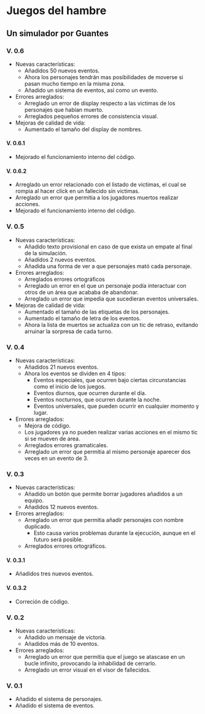 # Juegos del hambre

## Un simulador por Guantes

### V. 0.6
- Nuevas características:  
	- Añadidos 50 nuevos eventos.  
	- Ahora los personajes tendrán mas posibilidades de moverse si pasan mucho tiempo en la misma zona.
	- Añadido un sistema de eventos, así como un evento.
- Errores arreglados:  
	- Arreglado un error de display respecto a las victimas de los personajes que habían muerto.
	- Arreglados pequeños errores de consistencia visual.
- Mejoras de calidad de vida:
	- Aumentado el tamaño del display de nombres.

#### V. 0.6.1
- Mejorado el funcionamiento interno del código.

#### V. 0.6.2
- Arreglado un error relacionado con el listado de victimas, el cual se rompia al hacer click en un fallecido sin victimas.
- Arreglado un error que permitia a los jugadores muertos realizar acciones.
- Mejorado el funcionamiento interno del código.

### V. 0.5
- Nuevas características:  
	- Añadido texto provisional en caso de que exista un empate al final de la simulación.
	- Añadidos 2 nuevos eventos.
	- Añadida una forma de ver a que personajes mató cada personaje.
- Errores arreglados:  
	- Arreglados errores ortográficos
	- Arreglado un error en el que un personaje podía interactuar con otros de un área que acababa de abandonar.
	- Arreglado un error que impedia que sucedieran eventos universales.
- Mejoras de calidad de vida:  
	- Aumentado el tamaño de las etiquetas de los personajes.
	- Aumentado el tamaño de letra de los eventos.
	- Ahora la lista de muertos se actualiza con un tic de retraso, evitando arruinar la sorpresa de cada turno.

### V. 0.4
- Nuevas características:  
	- Añadidos 21 nuevos eventos.  
	- Ahora los eventos se dividen en 4 tipos:
		- Eventos especiales, que ocurren bajo ciertas circunstancias como el inicio de los juegos.  
		- Eventos diurnos, que ocurren durante el día.  
		- Eventos nocturnos, que ocurren durante la noche.  
		- Eventos universales, que pueden ocurrir en cualquier momento y lugar.
- Errores arreglados:  
	- Mejora de código.  
	- Los jugadores ya no pueden realizar varias acciones en el mismo tic si se mueven de area.
	- Arreglados errores gramaticales.
	- Arreglado un error que permitia al mismo personaje aparecer dos veces en un evento de 3.  

### V. 0.3  
- Nuevas características:  
	- Añadido un botón que permite borrar jugadores añadidos a un equipo.
	- Añadidos 12 nuevos eventos.
- Errores arreglados:  
	- Arreglado un error que permitia añadir personajes con nombre duplicado.
		- Esto causa varios problemas durante la ejecución, aunque en el futuro será posible.  
	- Arreglados errores ortográficos.  

#### V. 0.3.1  
- Añadidos tres nuevos eventos.  

#### V. 0.3.2  
- Correción de código.  

### V. 0.2  
- Nuevas características:  
	- Añadido un mensaje de victoria.  
	- Añadidos más de 10 eventos.  
- Errores arreglados:  
	- Arreglado un error que permitia que el juego se atascase en un bucle infinito, provocando la inhabilidad de cerrarlo.  
	- Arreglado un error visual en el visor de fallecidos.  

### V. 0.1
- Añadido el sistema de personajes.  
- Añadido el sistema de eventos.  